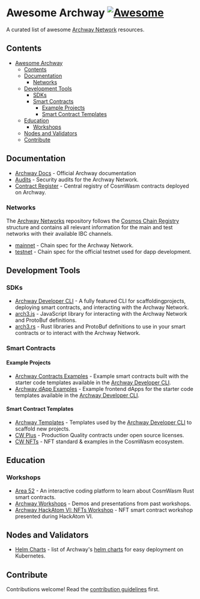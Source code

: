 # Awesome Archway [![Awesome](https://awesome.re/badge.svg)](https://awesome.re)

A curated list of awesome [Archway Network](https://archway.io) resources.

## Contents

- [Awesome Archway ](#awesome-archway-)
  - [Contents](#contents)
  - [Documentation](#documentation)
    - [Networks](#networks)
  - [Development Tools](#development-tools)
    - [SDKs](#sdks)
    - [Smart Contracts](#smart-contracts)
      - [Example Projects](#example-projects)
      - [Smart Contract Templates](#smart-contract-templates)
  - [Education](#education)
    - [Workshops](#workshops)
  - [Nodes and Validators](#nodes-and-validators)
  - [Contribute](#contribute)

## Documentation

- [Archway Docs](https://docs.archway.io) - Official Archway documentation
- [Audits](https://github.com/archway-network/audits) - Security audits for the Archway Network.
- [Contract Register](https://github.com/archway-network/contract-register) - Central registry of CosmWasm contracts deployed on Archway.

### Networks

The [Archway Networks](https://github.com/archway-network/networks) repository follows the [Cosmos Chain Registry](https://github.com/cosmos/chain-registry) structure and contains all relevant information for the main and test networks with their available IBC channels.

- [mainnet](https://github.com/archway-network/networks/blob/main/archway/chain.json) - Chain spec for the Archway Network.
- [testnet](https://github.com/archway-network/networks/blob/main/testnets/archwaytestnet/chain.json) - Chain spec for the official testnet used for dapp development.

## Development Tools

### SDKs

- [Archway Developer CLI](https://github.com/archway-network/archway-cli) - A fully featured CLI for scaffoldingprojects, deploying smart contracts, and interacting with the Archway Network.
- [arch3.js](https://github.com/archway-network/arch3.js) - JavaScript library for interacting with the Archway Network and ProtoBuf definitions.
- [arch3.rs](https://github.com/archway-network/arch3.rs) - Rust libraries and ProtoBuf definitions to use in your smart contracts or to interact with the Archway Network.

### Smart Contracts

#### Example Projects

- [Archway Contracts Examples](https://github.com/archway-network/contracts-examples) - Example smart contracts built with the starter code templates available in the [Archway Developer CLI](https://github.com/archway-network/archway-cli).
- [Archway dApp Examples](https://github.com/archway-network/dApp-examples) - Example frontend dApps for the starter code templates available in the [Archway Developer CLI](https://github.com/archway-network/archway-cli).

#### Smart Contract Templates

- [Archway Templates](https://github.com/archway-network/archway-templates) - Templates used by the [Archway Developer CLI](https://github.com/archway-network/archway-cli) to scaffold new projects.
- [CW Plus](https://github.com/CosmWasm/cw-plus) - Production Quality contracts under open source licenses.
- [CW NFTs](https://github.com/CosmWasm/cw-nfts) - NFT standard & examples in the CosmWasm ecosystem.

## Education

### Workshops

- [Area 52](https://area-52.io) - An interactive coding platform to learn about CosmWasm Rust smart contracts.
- [Archway Workshops](https://github.com/archway-network/workshops) - Demos and presentations from past workshops.
- [Archway HackAtom VI: NFTs Workshop](https://hackmd.io/@archway-network/hackatom-nft-workshop) - NFT smart contract workshop presented during HackAtom VI.

## Nodes and Validators

- [Helm Charts](https://github.com/archway-network/helm-charts) - list of Archway's [helm charts](https://helm.sh/) for easy deployment on Kubernetes.

## Contribute

Contributions welcome! Read the [contribution guidelines](contributing.md) first.
